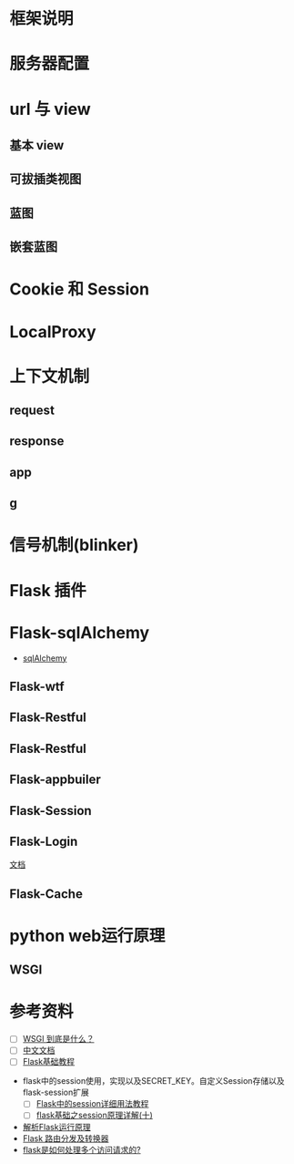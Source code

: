 # 框架说明

# 服务器配置

# url 与 view

## 基本 view

## 可拔插类视图

## 蓝图

## 嵌套蓝图

# Cookie 和 Session

# LocalProxy

# 上下文机制

## request

## response

## app

## g

# 信号机制(blinker)

# Flask 插件

# Flask-sqlAlchemy

- [sqlAlchemy](./sqlAlchemy.md)

## Flask-wtf

## Flask-Restful

## Flask-Restful

## Flask-appbuiler

## Flask-Session

## Flask-Login

[文档](http://www.pythondoc.com/flask-login)

## Flask-Cache

# python web运行原理

## WSGI

# 参考资料

- [ ] [WSGI 到底是什么？](https://zhuanlan.zhihu.com/p/95942024)
- [ ] [中文文档](https://dormousehole.readthedocs.io/en/latest/index.html)
- [ ] [Flask基础教程](https://www.zlkt.net/book/detail/10/304)
- flask中的session使用，实现以及SECRET_KEY。自定义Session存储以及flask-session扩展
  - [ ] [Flask中的session详细用法教程](https://blog.51cto.com/douya/2151255)
  - [ ] [flask基础之session原理详解(十)](https://www.cnblogs.com/cwp-bg/p/10084523.html)
- [解析Flask运行原理](https://bbs.huaweicloud.com/blogs/232880)
- [Flask 路由分发及转换器](https://juejin.cn/post/6979145558543826980)
- [flask是如何处理多个访问请求的?](https://segmentfault.com/q/1010000004532745)
